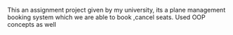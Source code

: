 This an assignment project given by my university, its a plane management booking system which we are able to book ,cancel seats. Used OOP concepts as well
